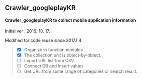 ## Crawler_googleplayKR
#### Crawler_googleplayKR to collect mobile application information

Initial ver : 2016. 10. 17.

Modified for code reuse since 2017.1.4
>- [x] Organize in function modules
>- [x] The collection unit is object-by-object.
>- [ ] Import URL list from CSV
>- [ ] Connect DB and Insert values
>- [ ] Get URL from some range of categories or search result.

